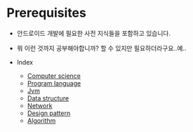 # Prerequisites
  - 안드로이드 개발에 필요한 사전 지식들을 포함하고 있습니다.
  - 뭐 이런 것까지 공부해야합니까? 할 수 있지만 필요하더라구요..예..

- Index
  - [Computer science](https://github.com/dhkeum9886/AndroidDevCurriculum/blob/master/Prerequisites/ComputerScience/ComputerScience.md)
  - [Program language](https://github.com/dhkeum9886/AndroidDevCurriculum/blob/master/Prerequisites/ProgrammingLanguage/ProgrammingLanguage.md)
  - [Jvm](https://github.com/dhkeum9886/AndroidDevCurriculum/blob/master/Prerequisites/Jvm/Jvm.md)
  - [Data structure](https://github.com/dhkeum9886/AndroidDevCurriculum/blob/master/Prerequisites/DataStructure/DataStructure.md)
  - [Network](https://github.com/dhkeum9886/AndroidDevCurriculum/blob/master/Prerequisites/Network/Network.md)
  - [Design pattern](https://github.com/dhkeum9886/AndroidDevCurriculum/blob/master/Prerequisites/DesignPattern/DesignPattern.md)
  - [Algorithm](https://github.com/dhkeum9886/AndroidDevCurriculum/blob/master/Prerequisites/Algorithm/Algorithm.md)
